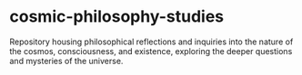 # cosmic-philosophy-studies
Repository housing philosophical reflections and inquiries into the nature of the cosmos, consciousness, and existence, exploring the deeper questions and mysteries of the universe.
